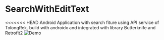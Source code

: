 # SearchWithEditText
<<<<<<< HEAD
Android Application with search fiture using API service of TolongRek. build with androidx and integrated with library Butterknife and Retrofit2
![Demo](example.gif)